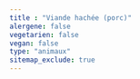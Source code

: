 ```yaml
---
title : "Viande hachée (porc)"
alergene: false
vegetarien: false
vegan: false
type: "animaux"
sitemap_exclude: true
--- 
```

